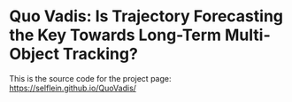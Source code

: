 # Quo Vadis: Is Trajectory Forecasting the Key Towards Long-Term Multi-Object Tracking?
This is the source code for the project page: https://selflein.github.io/QuoVadis/
